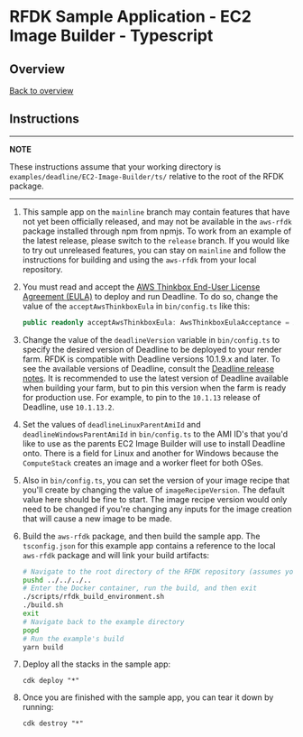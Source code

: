 # RFDK Sample Application - EC2 Image Builder - Typescript

## Overview
[Back to overview](../README.md)

## Instructions

---
**NOTE**

These instructions assume that your working directory is `examples/deadline/EC2-Image-Builder/ts/` relative to the root of the RFDK package.

---
1. This sample app on the `mainline` branch may contain features that have not yet been officially released, and may not be available in the `aws-rfdk` package installed through npm from npmjs. To work from an example of the latest release, please switch to the `release` branch. If you would like to try out unreleased features, you can stay on `mainline` and follow the instructions for building and using the `aws-rfdk` from your local repository.

2.  You must read and accept the [AWS Thinkbox End-User License Agreement (EULA)](https://www.awsthinkbox.com/end-user-license-agreement) to deploy and run Deadline. To do so, change the value of the `acceptAwsThinkboxEula` in `bin/config.ts` like this:

    ```ts
    public readonly acceptAwsThinkboxEula: AwsThinkboxEulaAcceptance = AwsThinkboxEulaAcceptance.USER_ACCEPTS_AWS_THINKBOX_EULA;
    ```

3.  Change the value of the `deadlineVersion` variable in `bin/config.ts` to specify the desired version of Deadline to be deployed to your render farm. RFDK is compatible with Deadline versions 10.1.9.x and later. To see the available versions of Deadline, consult the [Deadline release notes](https://docs.thinkboxsoftware.com/products/deadline/10.1/1_User%20Manual/manual/release-notes.html). It is recommended to use the latest version of Deadline available when building your farm, but to pin this version when the farm is ready for production use. For example, to pin to the `10.1.13` release of Deadline, use `10.1.13.2`.

4. Set the values of `deadlineLinuxParentAmiId` and `deadlineWindowsParentAmiId` in `bin/config.ts` to the AMI ID's that you'd like to use as the parents EC2 Image Builder will use to install Deadline onto. There is a field for Linux and another for Windows because the `ComputeStack` creates an image and a worker fleet for both OSes.

5. Also in `bin/config.ts`, you can set the version of your image recipe that you'll create by changing the value of `imageRecipeVersion`. The default value here should be fine to start. The image recipe version would only need to be changed if you're changing any inputs for the image creation that will cause a new image to be made.

6. Build the `aws-rfdk` package, and then build the sample app. The `tsconfig.json` for this example app contains a reference to the local `aws-rfdk` package and will link your build artifacts:

    ```bash
    # Navigate to the root directory of the RFDK repository (assumes you started in the example's directory)
    pushd ../../../..
    # Enter the Docker container, run the build, and then exit
    ./scripts/rfdk_build_environment.sh
    ./build.sh
    exit
    # Navigate back to the example directory
    popd
    # Run the example's build
    yarn build
    ```

7. Deploy all the stacks in the sample app:

    ```
    cdk deploy "*"
    ```
8. Once you are finished with the sample app, you can tear it down by running:

    ```
    cdk destroy "*"
    ```
